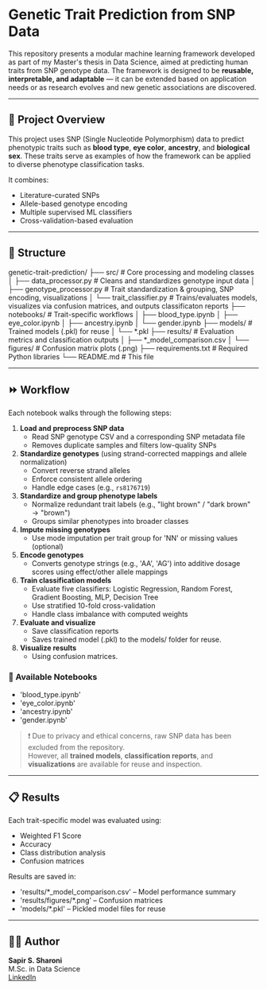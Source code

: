 # Genetic Trait Prediction from SNP Data

This repository presents a modular machine learning framework developed as part of my Master's thesis in Data Science, aimed at predicting human traits from SNP genotype data. The framework is designed to be **reusable, interpretable, and adaptable** — it can be extended based on application needs or as research evolves and new genetic associations are discovered.

---

## 🧬 Project Overview

This project uses SNP (Single Nucleotide Polymorphism) data to predict phenotypic traits such as **blood type**, **eye color**, **ancestry**, and **biological sex**. These traits serve as examples of how the framework can be applied to diverse phenotype classification tasks.

It combines:
- Literature-curated SNPs
- Allele-based genotype encoding
- Multiple supervised ML classifiers
- Cross-validation-based evaluation

---

## 🧱 Structure
genetic-trait-prediction/
├── src/  # Core processing and modeling classes
│   ├── data_processor.py  # Cleans and standardizes genotype input data
│   ├── genotype_processor.py  # Trait standardization & grouping, SNP encoding, visualizations
│   └── trait_classifier.py  # Trains/evaluates models, visualizes via confusion matrices, and outputs classificaton reports
├── notebooks/  # Trait-specific workflows
│   ├── blood_type.ipynb
│   ├── eye_color.ipynb
│   ├── ancestry.ipynb
│   └── gender.ipynb
├── models/ # Trained models (.pkl) for reuse
│   └── *.pkl
├── results/ # Evaluation metrics and classification outputs
│   ├── *_model_comparison.csv
│   └── figures/ # Confusion matrix plots (.png)
├── requirements.txt  # Required Python libraries
└── README.md  # This file

---

## ⏩ Workflow

Each notebook walks through the following steps:

1. **Load and preprocess SNP data**
   - Read SNP genotype CSV and a corresponding SNP metadata file
   - Removes duplicate samples and filters low-quality SNPs
2. **Standardize genotypes** (using strand-corrected mappings and allele normalization)
   - Convert reverse strand alleles
   - Enforce consistent allele ordering
   - Handle edge cases (e.g., `rs8176719`)
3. **Standardize and group phenotype labels** 
   - Normalize redundant trait labels (e.g., "light brown" / "dark brown" → "brown")
   - Groups similar phenotypes into broader classes
4. **Impute missing genotypes**
   - Use mode imputation per trait group for 'NN' or missing values (optional)
5. **Encode genotypes**
   - Converts genotype strings (e.g., 'AA', 'AG') into additive dosage scores using effect/other allele mappings
6. **Train classification models**
   - Evaluate five classifiers: Logistic Regression, Random Forest, Gradient Boosting, MLP, Decision Tree
   - Use stratified 10-fold cross-validation
   - Handle class imbalance with computed weights
7. **Evaluate and visualize**
   - Save classification reports
   - Saves trained model (.pkl) to the models/ folder for reuse.
8. **Visualize results**
    - Using confusion matrices.

### 📓 Available Notebooks
- 'blood_type.ipynb'
- 'eye_color.ipynb'
- 'ancestry.ipynb'
- 'gender.ipynb'

> ❗ Due to privacy and ethical concerns, raw SNP data has been excluded from the repository.  
> However, all **trained models**, **classification reports**, and **visualizations** are available for reuse and inspection.

---

## 📋 Results

Each trait-specific model was evaluated using:
- Weighted F1 Score  
- Accuracy  
- Class distribution analysis  
- Confusion matrices

Results are saved in:
- 'results/*_model_comparison.csv' – Model performance summary
- 'results/figures/*.png' – Confusion matrices
- 'models/*.pkl' – Pickled model files for reuse

---

## 👩‍💻 Author
**Sapir S. Sharoni**  
M.Sc. in Data Science  
[LinkedIn](https://www.linkedin.com/in/sapir-sharoni-5896b2343/)
